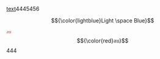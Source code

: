 <ins>text</ins>4445456

$${\color{lightblue}Light \space Blue}$$



<code style="color : red">ลบ</code>
$${\color{red}ลบ}$$444

